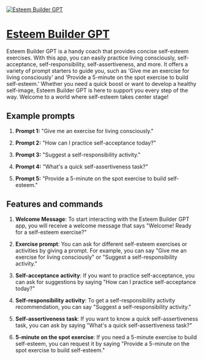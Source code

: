 [![Esteem Builder GPT](https://files.oaiusercontent.com/file-KhINXoknuOlyy6h1lEGBIFpM?se=2123-10-18T09%3A18%3A11Z&sp=r&sv=2021-08-06&sr=b&rscc=max-age%3D31536000%2C%20immutable&rscd=attachment%3B%20filename%3D700b5a8b-2ab6-4461-a471-828f4a9d6edf.png&sig=2dwaC8bpQCJ4Qjr%2BQ8uFYfO5BPkS92oWCCF%2B3n7ncW0%3D)](https://chat.openai.com/g/g-vf5HKKKLP-esteem-builder-gpt)

# [Esteem Builder GPT](https://chat.openai.com/g/g-vf5HKKKLP-esteem-builder-gpt)

Esteem Builder GPT is a handy coach that provides concise self-esteem exercises. With this app, you can easily practice living consciously, self-acceptance, self-responsibility, self-assertiveness, and more. It offers a variety of prompt starters to guide you, such as 'Give me an exercise for living consciously' and 'Provide a 5-minute on the spot exercise to build self-esteem.' Whether you need a quick boost or want to develop a healthy self-image, Esteem Builder GPT is here to support you every step of the way. Welcome to a world where self-esteem takes center stage!

## Example prompts

1. **Prompt 1:** "Give me an exercise for living consciously."

2. **Prompt 2:** "How can I practice self-acceptance today?"

3. **Prompt 3:** "Suggest a self-responsibility activity."

4. **Prompt 4:** "What's a quick self-assertiveness task?"

5. **Prompt 5:** "Provide a 5-minute on the spot exercise to build self-esteem."

## Features and commands

1. **Welcome Message**: To start interacting with the Esteem Builder GPT app, you will receive a welcome message that says "Welcome! Ready for a self-esteem exercise?"

2. **Exercise prompt**: You can ask for different self-esteem exercises or activities by giving a prompt. For example, you can say "Give me an exercise for living consciously" or "Suggest a self-responsibility activity."

3. **Self-acceptance activity**: If you want to practice self-acceptance, you can ask for suggestions by saying "How can I practice self-acceptance today?"

4. **Self-responsibility activity**: To get a self-responsibility activity recommendation, you can say "Suggest a self-responsibility activity."

5. **Self-assertiveness task**: If you want to know a quick self-assertiveness task, you can ask by saying "What's a quick self-assertiveness task?"

6. **5-minute on the spot exercise**: If you need a 5-minute exercise to build self-esteem, you can request it by saying "Provide a 5-minute on the spot exercise to build self-esteem."